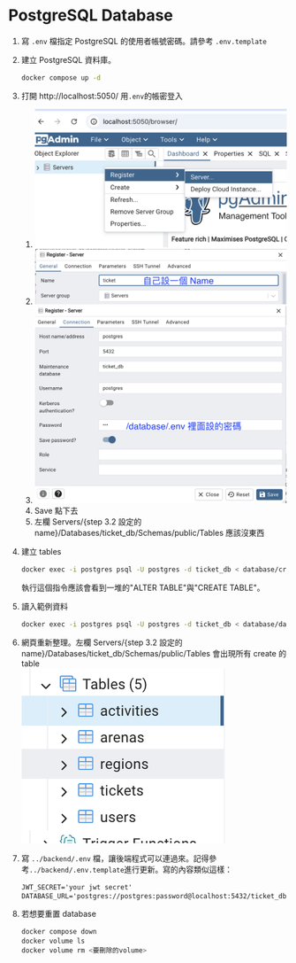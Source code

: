 # PostgreSQL Database

1. 寫 `.env` 檔指定 PostgreSQL 的使用者帳號密碼。請參考 `.env.template`

2. 建立 PostgreSQL 資料庫。
   ```sh
   docker compose up -d
   ```
3. 打開 http://localhost:5050/ 用`.env`的帳密登入

   1. ![alt text](readme-assests/img-1.png)
   2. ![alt text](readme-assests/img-2.png)
   3. ![alt text](readme-assests/img-3.png)
   4. Save 點下去
   5. 左欄 Servers/{step 3.2 設定的 name}/Databases/ticket_db/Schemas/public/Tables 應該沒東西

4. 建立 tables
   ```sh
   docker exec -i postgres psql -U postgres -d ticket_db < database/createdb.sql
   ```
   執行這個指令應該會看到一堆的"ALTER TABLE"與"CREATE TABLE"。
5. 讀入範例資料
   ```sh
   docker exec -i postgres psql -U postgres -d ticket_db < database/data.sql
   ```
6. 網頁重新整理。左欄 Servers/{step 3.2 設定的 name}/Databases/ticket_db/Schemas/public/Tables 會出現所有 create 的 table  
   ![alt text](readme-assests/img-4.png)

7. 寫 `../backend/.env` 檔，讓後端程式可以連過來。記得參考`../backend/.env.template`進行更新。寫的內容類似這樣：

   ```.env
   JWT_SECRET='your jwt secret'
   DATABASE_URL='postgres://postgres:password@localhost:5432/ticket_db'
   ```

8. 若想要重置 database

   ```sh
   docker compose down
   docker volume ls
   docker volume rm <要刪除的volume>
   ```
